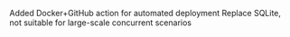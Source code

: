 Added Docker+GitHub action for automated deployment 
Replace SQLite, not suitable for large-scale concurrent scenarios